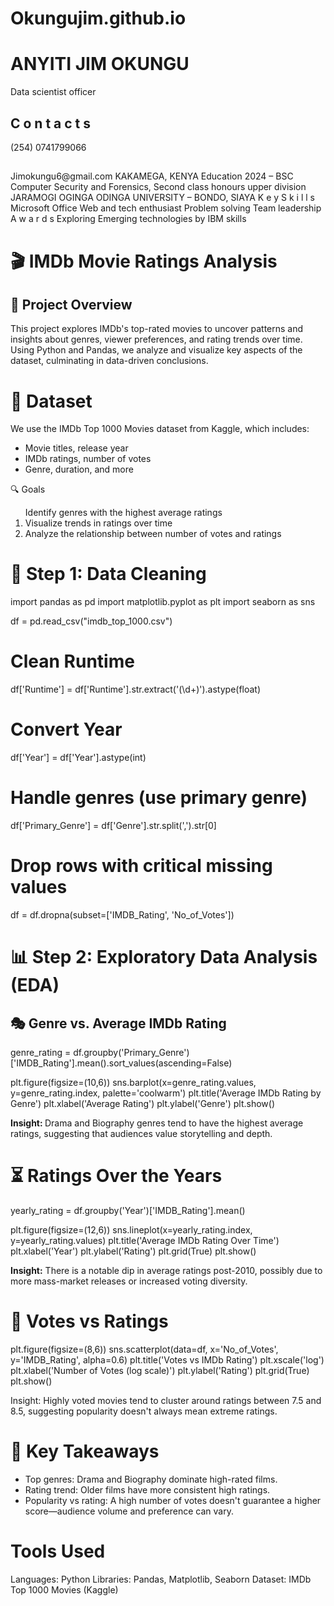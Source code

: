 # Okungujim.github.io
<h1><b>ANYITI JIM OKUNGU</b></h1>
<p>Data scientist officer</p>
<h2>C o n t a c t s</h2> </h2>(254) 0741799066<h2></h2>
                           Jimokungu6@gmail.com
                           KAKAMEGA, KENYA
Education           2024 – BSC Computer Security and Forensics,
                            Second class honours upper division
                            JARAMOGI OGINGA ODINGA UNIVERSITY
                            – BONDO, SIAYA
K e y S k i l l s     Microsoft Office 
                       Web and tech enthusiast
                      Problem solving
                       Team leadership
A w a r d s
                  Exploring Emerging technologies
                   by IBM skills



<h1><b>🎬 IMDb Movie Ratings Analysis</b></h1>
<h2>📌 Project Overview</h2>

<p>This project explores IMDb's top-rated movies to uncover patterns and insights about genres, viewer preferences, and rating trends over time. Using Python and Pandas, we analyze and visualize key aspects of the dataset, culminating in data-driven conclusions.</p>
<h1>📁 Dataset</h1>
<p>We use the IMDb Top 1000 Movies dataset from Kaggle, which includes:
<ul>
<li>Movie titles, release year</li>
<li>IMDb ratings, number of votes</li>
<li>Genre, duration, and more</li>
 </ul>
</p>
<p>🔍 Goals</p>
<ol>
</li>Identify genres with the highest average ratings</li>
<li> Visualize trends in ratings over time</li>
<li>Analyze the relationship between number of votes and ratings</li>
</ol>
<h1><b>🧹 Step 1: Data Cleaning</b></h1>
<p>
 import pandas as pd
import matplotlib.pyplot as plt
import seaborn as sns

df = pd.read_csv("imdb_top_1000.csv")

# Clean Runtime
df['Runtime'] = df['Runtime'].str.extract('(\d+)').astype(float)

# Convert Year
df['Year'] = df['Year'].astype(int)

# Handle genres (use primary genre)
df['Primary_Genre'] = df['Genre'].str.split(',').str[0]

# Drop rows with critical missing values
df = df.dropna(subset=['IMDB_Rating', 'No_of_Votes'])
</p>
<h1><b> 📊 Step 2: Exploratory Data Analysis (EDA)</b></h1>
<h2>🎭 Genre vs. Average IMDb Rating</h2>
<p>
 genre_rating = df.groupby('Primary_Genre')['IMDB_Rating'].mean().sort_values(ascending=False)

plt.figure(figsize=(10,6))
sns.barplot(x=genre_rating.values, y=genre_rating.index, palette='coolwarm')
plt.title('Average IMDb Rating by Genre')
plt.xlabel('Average Rating')
plt.ylabel('Genre')
plt.show()
</p>
<p><b>Insight: </b>Drama and Biography genres tend to have the highest average ratings, suggesting that audiences value storytelling and depth.</p>
<h1><b> ⏳ Ratings Over the Years</b></h1>
<p>
 yearly_rating = df.groupby('Year')['IMDB_Rating'].mean()

plt.figure(figsize=(12,6))
sns.lineplot(x=yearly_rating.index, y=yearly_rating.values)
plt.title('Average IMDb Rating Over Time')
plt.xlabel('Year')
plt.ylabel('Rating')
plt.grid(True)
plt.show()
</p>
<p> <b>Insight:</b> There is a notable dip in average ratings post-2010, possibly due to more mass-market releases or increased voting diversity.</p>
<h1><b>💬 Votes vs Ratings</b></h1>
<p>
 plt.figure(figsize=(8,6))
sns.scatterplot(data=df, x='No_of_Votes', y='IMDB_Rating', alpha=0.6)
plt.title('Votes vs IMDb Rating')
plt.xscale('log')
plt.xlabel('Number of Votes (log scale)')
plt.ylabel('Rating')
plt.grid(True)
plt.show()
</p>
<p>Insight: Highly voted movies tend to cluster around ratings between 7.5 and 8.5, suggesting popularity doesn't always mean extreme ratings.</p>
<p>
<h1><b> 🧠 Key Takeaways</b></h1>
<ul>
<li>Top genres: Drama and Biography dominate high-rated films.</li>
<li>Rating trend: Older films have more consistent high ratings.</li>
<li>Popularity vs rating: A high number of votes doesn't guarantee a higher score—audience volume and preference can vary.</li>
</ul>
</p>
<p>
<h1>Tools Used</h1>
Languages: Python
Libraries: Pandas, Matplotlib, Seaborn
Dataset: IMDb Top 1000 Movies (Kaggle)
</p>
